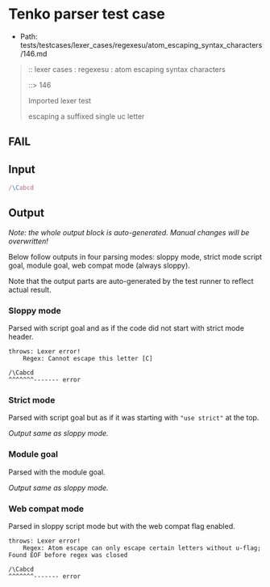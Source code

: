 # Tenko parser test case

- Path: tests/testcases/lexer_cases/regexesu/atom_escaping_syntax_characters/146.md

> :: lexer cases : regexesu : atom escaping syntax characters
>
> ::> 146
>
> Imported lexer test
>
> escaping a suffixed single uc letter

## FAIL

## Input

`````js
/\Cabcd
`````

## Output

_Note: the whole output block is auto-generated. Manual changes will be overwritten!_

Below follow outputs in four parsing modes: sloppy mode, strict mode script goal, module goal, web compat mode (always sloppy).

Note that the output parts are auto-generated by the test runner to reflect actual result.

### Sloppy mode

Parsed with script goal and as if the code did not start with strict mode header.

`````
throws: Lexer error!
    Regex: Cannot escape this letter [C]

/\Cabcd
^^^^^^^------- error
`````

### Strict mode

Parsed with script goal but as if it was starting with `"use strict"` at the top.

_Output same as sloppy mode._

### Module goal

Parsed with the module goal.

_Output same as sloppy mode._

### Web compat mode

Parsed in sloppy script mode but with the web compat flag enabled.

`````
throws: Lexer error!
    Regex: Atom escape can only escape certain letters without u-flag; Found EOF before regex was closed

/\Cabcd
^^^^^^^------- error
`````

